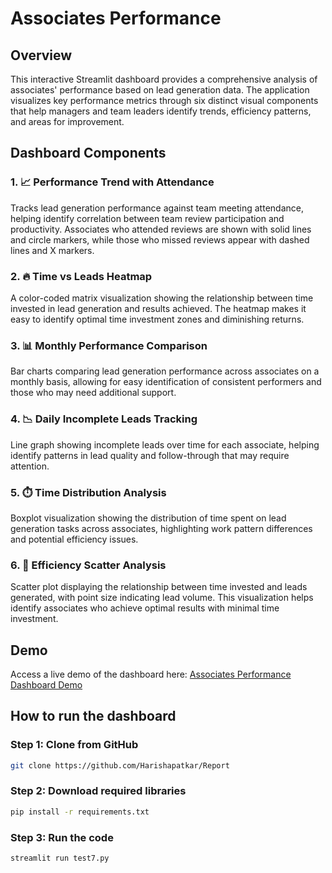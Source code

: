 # Associates Performance 

## Overview
This interactive Streamlit dashboard provides a comprehensive analysis of associates' performance based on lead generation data. The application visualizes key performance metrics through six distinct visual components that help managers and team leaders identify trends, efficiency patterns, and areas for improvement.

## Dashboard Components

### 1. 📈 Performance Trend with Attendance
Tracks lead generation performance against team meeting attendance, helping identify correlation between team review participation and productivity. Associates who attended reviews are shown with solid lines and circle markers, while those who missed reviews appear with dashed lines and X markers.

### 2. 🔥 Time vs Leads Heatmap
A color-coded matrix visualization showing the relationship between time invested in lead generation and results achieved. The heatmap makes it easy to identify optimal time investment zones and diminishing returns.

### 3. 📊 Monthly Performance Comparison
Bar charts comparing lead generation performance across associates on a monthly basis, allowing for easy identification of consistent performers and those who may need additional support.

### 4. 📉 Daily Incomplete Leads Tracking
Line graph showing incomplete leads over time for each associate, helping identify patterns in lead quality and follow-through that may require attention.

### 5. ⏱️ Time Distribution Analysis
Boxplot visualization showing the distribution of time spent on lead generation tasks across associates, highlighting work pattern differences and potential efficiency issues.

### 6. 🚀 Efficiency Scatter Analysis
Scatter plot displaying the relationship between time invested and leads generated, with point size indicating lead volume. This visualization helps identify associates who achieve optimal results with minimal time investment.

## Demo

Access a live demo of the dashboard here: [Associates Performance Dashboard Demo](https://reportdashboard.streamlit.app/)

## How to run the dashboard

### Step 1: Clone from GitHub
```bash
git clone https://github.com/Harishapatkar/Report
```
### Step 2: Download required libraries
```bash
pip install -r requirements.txt
```
### Step 3: Run the code
```bash
streamlit run test7.py
```

